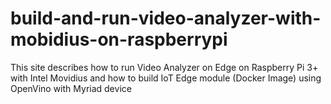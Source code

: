 # build-and-run-video-analyzer-with-mobidius-on-raspberrypi
This site describes how to run Video Analyzer on Edge on Raspberry Pi 3+ with Intel Movidius and how to build IoT Edge module (Docker Image) using OpenVino with Myriad device
